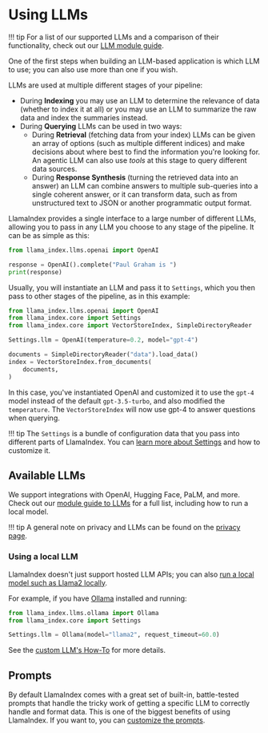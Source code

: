# Using LLMs

!!! tip
    For a list of our supported LLMs and a comparison of their functionality, check out our [LLM module guide](../../module_guides/models/llms.md).

One of the first steps when building an LLM-based application is which LLM to use; you can also use more than one if you wish.

LLMs are used at multiple different stages of your pipeline:

- During **Indexing** you may use an LLM to determine the relevance of data (whether to index it at all) or you may use an LLM to summarize the raw data and index the summaries instead.
- During **Querying** LLMs can be used in two ways:
  - During **Retrieval** (fetching data from your index) LLMs can be given an array of options (such as multiple different indices) and make decisions about where best to find the information you're looking for. An agentic LLM can also use _tools_ at this stage to query different data sources.
  - During **Response Synthesis** (turning the retrieved data into an answer) an LLM can combine answers to multiple sub-queries into a single coherent answer, or it can transform data, such as from unstructured text to JSON or another programmatic output format.

LlamaIndex provides a single interface to a large number of different LLMs, allowing you to pass in any LLM you choose to any stage of the pipeline. It can be as simple as this:

```python
from llama_index.llms.openai import OpenAI

response = OpenAI().complete("Paul Graham is ")
print(response)
```

Usually, you will instantiate an LLM and pass it to `Settings`, which you then pass to other stages of the pipeline, as in this example:

```python
from llama_index.llms.openai import OpenAI
from llama_index.core import Settings
from llama_index.core import VectorStoreIndex, SimpleDirectoryReader

Settings.llm = OpenAI(temperature=0.2, model="gpt-4")

documents = SimpleDirectoryReader("data").load_data()
index = VectorStoreIndex.from_documents(
    documents,
)
```

In this case, you've instantiated OpenAI and customized it to use the `gpt-4` model instead of the default `gpt-3.5-turbo`, and also modified the `temperature`. The `VectorStoreIndex` will now use gpt-4 to answer questions when querying.

!!! tip
    The `Settings` is a bundle of configuration data that you pass into different parts of LlamaIndex. You can [learn more about Settings](../../module_guides/supporting_modules/settings.md) and how to customize it.

## Available LLMs

We support integrations with OpenAI, Hugging Face, PaLM, and more. Check out our [module guide to LLMs](../../module_guides/models/llms.md) for a full list, including how to run a local model.

!!! tip
    A general note on privacy and LLMs can be found on the [privacy page](./privacy.md).

### Using a local LLM

LlamaIndex doesn't just support hosted LLM APIs; you can also [run a local model such as Llama2 locally](https://replicate.com/blog/run-llama-locally).

For example, if you have [Ollama](https://github.com/ollama/ollama) installed and running:

```python
from llama_index.llms.ollama import Ollama
from llama_index.core import Settings

Settings.llm = Ollama(model="llama2", request_timeout=60.0)
```

See the [custom LLM's How-To](../../module_guides/models/llms/usage_custom.md) for more details.

## Prompts

By default LlamaIndex comes with a great set of built-in, battle-tested prompts that handle the tricky work of getting a specific LLM to correctly handle and format data. This is one of the biggest benefits of using LlamaIndex. If you want to, you can [customize the prompts](../../module_guides/models/prompts/index.md).
